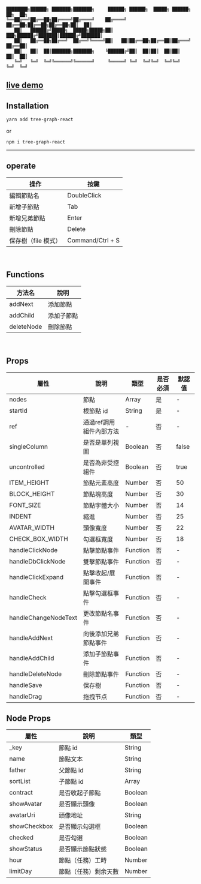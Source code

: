 ```
████████╗██████╗ ███████╗███████╗     ██████╗ ██████╗  █████╗ ██████╗ ██╗  ██╗
╚══██╔══╝██╔══██╗██╔════╝██╔════╝    ██╔════╝ ██╔══██╗██╔══██╗██╔══██╗██║  ██║
   ██║   ██████╔╝█████╗  █████╗█████╗██║  ███╗██████╔╝███████║██████╔╝███████║
   ██║   ██╔══██╗██╔══╝  ██╔══╝╚════╝██║   ██║██╔══██╗██╔══██║██╔═══╝ ██╔══██║
   ██║   ██║  ██║███████╗███████╗    ╚██████╔╝██║  ██║██║  ██║██║     ██║  ██║
   ╚═╝   ╚═╝  ╚═╝╚══════╝╚══════╝     ╚═════╝ ╚═╝  ╚═╝╚═╝  ╚═╝╚═╝     ╚═╝  ╚═╝

```

## [live demo](https://jyoketsu.github.io/tree-graph-react/)

## Installation

```bash
yarn add tree-graph-react
```

or

```
npm i tree-graph-react
```
****
## operate

| 操作                | 按鍵             |
| ------------------- | ---------------- |
| 編輯節點名          | DoubleClick              |
| 新增子節點          | Tab              |
| 新增兄弟節點        | Enter            |
| 刪除節點            | Delete           |
| 保存樹（file 模式） | Command/Ctrl + S |

<br/>

## Functions
| 方法名                | 說明             |
| ------------------- | ---------------- |
| addNext          | 添加節點              |
| addChild        | 添加子節點            |
| deleteNode            | 刪除節點           |

<br/>

## Props

| 屬性                 | 說明                 | 類型     | 是否必須 | 默認值 |
| -------------------- | -------------------- | -------- | -------- | ------ |
| nodes                | 節點                 | Array    | 是       | -      |
| startId              | 根節點 id            | String   | 是       | -      |
| ref              | 通過ref調用組件內部方法            | -   | 否       | -      |
| singleColumn         | 是否是單列視圖       | Boolean  | 否       | false  |
| uncontrolled         | 是否為非受控組件     | Boolean  | 否       | true   |
| ITEM_HEIGHT          | 節點元素高度         | Number   | 否       | 50     |
| BLOCK_HEIGHT         | 節點塊高度           | Number   | 否       | 30     |
| FONT_SIZE            | 節點字體大小         | Number   | 否       | 14     |
| INDENT               | 縮進                 | Number   | 否       | 25     |
| AVATAR_WIDTH         | 頭像寬度             | Number   | 否       | 22     |
| CHECK_BOX_WIDTH      | 勾選框寬度           | Number   | 否       | 18     |
| handleClickNode      | 點擊節點事件         | Function | 否       | -      |
| handleDbClickNode      | 雙擊節點事件         | Function | 否       | -      |
| handleClickExpand       | 點擊收起/展開事件    | Function | 否       | -      |
| handleCheck          | 點擊勾選框事件       | Function | 否       | -      |
| handleChangeNodeText | 更改節點名事件       | Function | 否       | -      |
| handleAddNext        | 向後添加兄弟節點事件 | Function | 否       | -      |
| handleAddChild       | 添加子節點事件       | Function | 否       | -      |
| handleDeleteNode     | 刪除節點事件         | Function | 否       | -      |
| handleSave           | 保存樹               | Function | 否       | -      |
| handleDrag           | 拖拽节点               | Function | 否       | -      |

## Node Props

| 屬性         | 說明                 | 類型    |
| ------------ | -------------------- | ------- |
| _key           | 節點 id              | String  |
| name         | 節點文本             | String  |
| father     | 父節點 id            | String  |
| sortList     | 子節點 id            | Array   |
| contract     | 是否收起子節點       | Boolean |
| showAvatar   | 是否顯示頭像         | Boolean |
| avatarUri    | 頭像地址             | String  |
| showCheckbox | 是否顯示勾選框       | Boolean |
| checked      | 是否勾選             | Boolean |
| showStatus   | 是否顯示節點狀態     | Boolean |
| hour         | 節點（任務）工時     | Number  |
| limitDay     | 節點（任務）剩余天數 | Number  